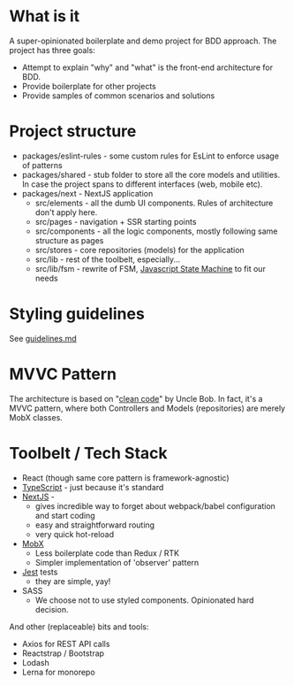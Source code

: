 # What is it
A super-opinionated boilerplate and demo project for BDD approach. The project has three goals:
* Attempt to explain "why" and "what" is the front-end architecture for BDD. 
* Provide boilerplate for other projects
* Provide samples of common scenarios and solutions

# Project structure
- packages/eslint-rules - some custom rules for EsLint to enforce usage of patterns
- packages/shared - stub folder to store all the core models and utilities. In case the project spans to different interfaces (web, mobile etc).
- packages/next - NextJS application 
  - src/elements - all the dumb UI components. Rules of architecture don't apply here.
  - src/pages - navigation + SSR starting points
  - src/components - all the logic components, mostly following same structure as pages 
  - src/stores - core repositories (models) for the application
  - src/lib - rest of the toolbelt, especially...
  - src/lib/fsm - rewrite of FSM, [Javascript State Machine](https://github.com/jakesgordon/javascript-state-machine) to fit our needs

# Styling guidelines
See [guidelines.md](docs/guidelines.md)

# MVVC Pattern
The architecture is based on "[clean code](https://blog.cleancoder.com/uncle-bob/2012/08/13/the-clean-architecture.html)" by Uncle Bob. 
In fact, it's a MVVC pattern, where both Controllers and Models (repositories) are merely MobX classes.

# Toolbelt / Tech Stack
* React (though same core pattern is framework-agnostic)
* [TypeScript](https://www.typescriptlang.org/) - just because it's standard
* [NextJS](https://nextjs.org/) - 
  * gives incredible way to forget about webpack/babel configuration and start coding
  * easy and straightforward routing
  * very quick hot-reload
* [MobX](https://mobx.js.org/) 
  * Less boilerplate code than Redux / RTK
  * Simpler implementation of 'observer' pattern
* [Jest](https://jestjs.io/) tests
  * they are simple, yay!
* SASS
  * We choose not to use styled components. Opinionated hard decision.

And other (replaceable) bits and tools:
* Axios for REST API calls
* Reactstrap / Bootstrap
* Lodash
* Lerna for monorepo